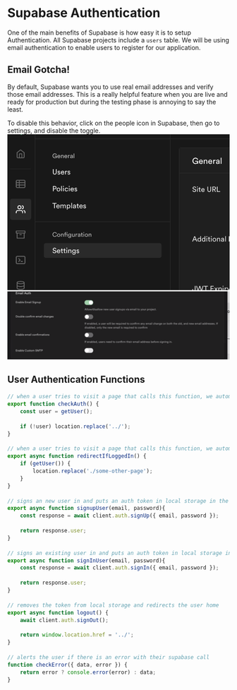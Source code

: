 # Supabase Authentication

One of the main benefits of Supabase is how easy it is to setup Authentication. All Supabase projects include a `users` table. We will be using email authentication to enable users to register for our application. 

## Email Gotcha!
By default, Supabase wants you to use real email addresses and verify those email addresses. This is a really helpful feature when you are live and ready for production but during the testing phase is annoying to say the least. 

To disable this behavior, click on the people icon in Supabase, then go to settings, and disable the toggle.
![](./images/users-1.png)
![](./images/users-2.png)

## User Authentication Functions
```js
// when a user tries to visit a page that calls this function, we automatically redirect the user back to the login page if they are not logged in
export function checkAuth() {
    const user = getUser();

    if (!user) location.replace('../'); 
}

// when a user tries to visit a page that calls this function, we automatically redirect the user away from the login page if they are already logged in
export async function redirectIfLoggedIn() {
    if (getUser()) {
        location.replace('./some-other-page');
    }
}

// signs an new user in and puts an auth token in local storage in the browser
export async function signupUser(email, password){
    const response = await client.auth.signUp({ email, password });
    
    return response.user;
}

// signs an existing user in and puts an auth token in local storage in the browser
export async function signInUser(email, password){
    const response = await client.auth.signIn({ email, password });

    return response.user;
}

// removes the token from local storage and redirects the user home
export async function logout() {
    await client.auth.signOut();

    return window.location.href = '../';
}

// alerts the user if there is an error with their supabase call
function checkError({ data, error }) {
    return error ? console.error(error) : data;
}
```
